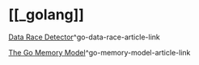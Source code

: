 # [[_golang]]

[Data Race Detector](https://go.dev/doc/articles/race_detector)^go-data-race-article-link

[The Go Memory Model](https://go.dev/ref/mem)^go-memory-model-article-link


